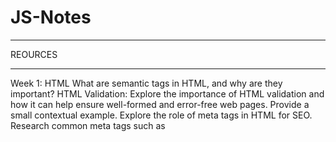 # JS-Notes

************
REOURCES
***********
Week 1: HTML
What are semantic tags in HTML, and why are they important?
HTML Validation: Explore the importance of HTML validation and how it can help ensure well-formed and error-free web pages. Provide a small contextual example.
Explore the role of meta tags in HTML for SEO. Research common meta tags such as <title>, <meta name="description">, and <meta name="keywords">. Investigate their impact on search engine rankings and best practices for optimizing them.
What is the difference between a block-level element and an inline element?
//////////////////////////////////////////////////////////////////////////////////////////////////////////////////////////////////////////////////////////////////////

Week 2: CSS_github
https://git-scm.com/docs
https://git-scm.com/docs/git#_git_commands
chrome-extension://efaidnbmnnnibpcajpcglclefindmkaj/https://training.github.com/downloads/github-git-cheat-sheet.pdf
https://docs.github.com/en/get-started/learning-about-github/github-glossary
https://docs.github.com/en/get-started/start-your-journey
What are CSS grid and flexbox? When might you use one over the other?
Explore the use of CSS custom properties (variables) and their benefits in managing reusable styles and theming. Research how CSS variables can improve code maintainability and enable dynamic styling changes.
Investigate the role of CSS in ensuring sufficient contrast and color accessibility for users with visual impairments. Research techniques for implementing accessible color schemes.
Investigate the usage and benefits of CSS selectors. Research the different types of selectors, such as element selectors, class selectors, ID selectors, and pseudo-classes. Explore how selectors allow you to target specific elements or groups of elements for styling. Provide examples of common use cases for each type of selector and best practices for writing efficient and maintainable CSS selectors.
Explore the CSS box model and its significance in determining the layout and spacing of elements on a webpage. Research the components of the box model, including content, padding, border, and margin.
//////////////////////////////////////////////////////////////////////////////////////////////////////////////////////////////////////////////////////////////////////
Week 3: Bootstrap
https://getbootstrap.com/docs/5.0/migration/

Name five different Bootstrap components and describe how they work.
How does the Bootstrap grid system work?
What are the available options for incorporating Bootstrap into a project (CDN, npm, etc.)? Why might you use an npm install over a CDN?
How does Bootstrap support accessibility, and what are the best practices for ensuring an accessible Bootstrap project?
What are some alternatives to Bootstrap? Provide a short summary of one that interests you.

//////////////////////////////////////////////////////////////////////////////////////////////////////////////////////////////////////////////////////////////////////
Week 4: JS1 - JavaScript Introduction
https://developer.mozilla.org/en-US/docs/Web/JavaScript
https://docs.oracle.com/javase/tutorial/
https://developer.mozilla.org/en-US/docs/Learn_web_development/Getting_started/Your_first_website/Adding_interactivity
https://developer.mozilla.org/en-US/docs/Learn_web_development/Getting_started/Your_first_website/Creating_the_content
https://developer.mozilla.org/en-US/docs/Learn_web_development/Getting_started/Your_first_website/Styling_the_content
//////////////////////////////////////////////////////////////////////////////////////////////////////////////////////////////////////////////////////////////////////
Week 5: JS2 - Loops and Conditions
//////////////////////////////////////////////////////////////////////////////////////////////////////////////////////////////////////////////////////////////////////
Week 6: JS3 - Arrays & Functions
https://developer.mozilla.org/en-US/docs/Web/JavaScript/Guide/Functions
https://developer.mozilla.org/en-US/docs/Web/JavaScript/Guide/Working_with_objects
https://developer.mozilla.org/en-US/docs/Web/JavaScript/Guide/Working_with_objects#objects_and_properties
https://developer.mozilla.org/en-US/docs/Web/JavaScript/Guide/Equality_comparisons_and_sameness
https://developer.mozilla.org/en-US/docs/Web/JavaScript/Guide/Working_with_objects#comparing_objects
https://developer.mozilla.org/en-US/docs/Web/JavaScript/Reference/Global_Objects/Array
https://developer.mozilla.org/en-US/docs/Web/JavaScript/Reference/Global_Objects/Array
//////////////////////////////////////////////////////////////////////////////////////////////////////////////////////////////////////////////////////////////////////
Week 7: JS4 - ECMAScript 6 & Intermediate
https://developer.mozilla.org/en-US/docs/Web/JavaScript/Reference/Statements/let
https://developer.mozilla.org/en-US/docs/Web/JavaScript/Reference/Statements/const
https://developer.mozilla.org/en-US/docs/Web/JavaScript/Reference/Template_literals
https://developer.mozilla.org/en-US/docs/Web/JavaScript/Reference/Functions/Arrow_functions
https://developer.mozilla.org/en-US/docs/Web/JavaScript/Reference/Global_Objects/Promise
https://262.ecma-international.org/6.0/
https://262.ecma-international.org/
https://developer.mozilla.org/en-US/docs/Web/JavaScript/Reference/Functions
https://developer.mozilla.org/en-US/docs/Web/JavaScript/Reference/Functions#the_arrow_function_expression
https://developer.mozilla.org/en-US/docs/Web/JavaScript/Reference/Functions/Arrow_functions
https://developer.mozilla.org/en-US/docs/Web/JavaScript/Guide/Using_promises
https://developer.mozilla.org/en-US/docs/Web/JavaScript/Guide/Using_promises#chaining
What are the differences between var, let, and const?
What are the differences between callbacks and promises?
What are some new features introduced in ES6?
How does a promise work?
What are the common use cases for higher-order functions in JavaScript, and how do they enhance code modularity and reusability?
What are pure functions? How do they contribute to code predictability, testability, and ease of debugging? 
How can objects be used to store and organize data in JavaScript, and what are the advantages of using objects over other data structures like arrays or maps?

Coding Steps:
All questions should be printed to your Browser's console using console.log()
Create an array called ages that contains the following values: 3, 9, 23, 64, 2, 8, 28, 93.
Programmatically subtract the value of the first element in the array from the value in the last element of the array.
Do not use numbers to reference the last element, find it programmatically.
ages[7] - ages[0] is not allowed!
Add a new age to your array and repeat the step above to ensure it is dynamic. (works for arrays of different lengths).
Use a loop to iterate through the array and calculate the average age.
Create an array called names that contains the following values: 'Sam', 'Tommy', 'Tim', 'Sally', 'Buck', 'Bob'.
Use a loop to iterate through the array and calculate the average number of letters per name.
Use a loop to iterate through the array again and concatenate all the names together, separated by spaces.
How do you access the last element of any array?
How do you access the first element of any array?
Create a new array called nameLengths. Write a loop to iterate over the previously created names array and add the length of each name to the nameLengths array.
For example:
let names = ["Kelly", "Sam", "Kate"];    // starting with this array
let nameLengths = [5, 3, 4];             // create a new array
Write a loop to iterate over the nameLengths array and calculate the sum of all the elements in the array.
Write a function that takes two parameters, word and n, as arguments and returns the word concatenated to itself n number of times. (i.e. if I pass in 'Hello' and 3, I would expect the function to return 'HelloHelloHello').
Write a function that takes two parameters, firstName and lastName, and returns a full name. The full name should be the first and the last name separated by a space.
Write a function that takes an array of numbers and returns true if the sum of all the numbers in the array is greater than 100.
Write a function that takes an array of numbers and returns the average of all the elements in the array.
Write a function that takes two arrays of numbers and returns true if the average of the elements in the first array is greater than the average of the elements in the second array.
Write a function called willBuyDrink that takes a boolean isHotOutside, and a number moneyInPocket, and returns true if it is hot outside and if moneyInPocket is greater than 10.50.
Create a function of your own that solves a problem. In comments, write what the function does and why you created it.
//////////////////////////////////////////////////////////////////////////////////////////////////////////////////////////////////////////////////////////////////////
Week 8: JS5 - Object Oriented Programming
https://developer.mozilla.org/en-US/docs/Learn_web_development/Extensions/Advanced_JavaScript_objects/Object-oriented_programming
https://developer.mozilla.org/en-US/docs/Web/JavaScript/Guide/Using_classes#overview_of_classes
https://developer.mozilla.org/en-US/docs/Web/JavaScript/Guide/Using_classes#why_classes
https://developer.mozilla.org/en-US/docs/Web/JavaScript/Reference/Statements/try...catch
https://developer.mozilla.org/en-US/docs/Web/JavaScript/Guide/Control_flow_and_error_handling#exception_handling_statements

What are the four pillars of Object-Oriented Programming? Explain each pillar.
What is the relationship between a Class and an Object?
What is an exception, and what are the best practices for handling them?
How does the 'extends' keyword work with JavaScript classes?
Research the role of the 'this' keyword in JavaScript classes and how it refers to the current object instance within methods.
What is "encapsulation" in JavaScript?
What are the differences between instance methods and static methods in JavaScript classes?
//////////////////////////////////////////////////////////////////////////////////////////////////////////////////////////////////////////////////////////////////////
Week 9: JS6 - DevTools, Debugging, & Unit Tests
https://developer.chrome.com/docs/devtools/overview/
https://developer.chrome.com/docs/devtools/open/
https://developer.chrome.com/docs/devtools/shortcuts/
https://news.yale.edu/2017/02/10/grace-murray-hopper-1906-1992-legacy-innovation-and-service
https://code.visualstudio.com/docs/debugtest/debugging
https://jestjs.io/docs/getting-started               //NEW TESTING TOOL
https://mochajs.org/next/
https://mochajs.org/#getting-started                // OLD ONE
https://www.chaijs.com/
https://www.chaijs.com/guide/
https://www.w3schools.com/js/js_debugging.asp
https://agilealliance.org/glossary/tdd/
https://dev.to/pat_the99/basics-of-javascript-test-driven-development-tdd-with-jest-o3c
//////////////////////////////////////////////////////////////////////////////////////////////////////////////////////////////////////////////////////////////////////
Week 10: JavaScript & DOM Manipulation
https://developer.mozilla.org/en-US/docs/Web/API
https://www.guvi.in/blog/guide-for-html-dom/
https://developer.mozilla.org/en-US/docs/Web/API/Document/querySelector
http://developer.mozilla.org/en-US/docs/Web/API/Node
https://www.w3schools.com/jsref/prop_node_textcontent.asp
https://www.w3schools.com/jsref/prop_html_style.asp
https://www.w3schools.com/jsref/prop_element_classlist.asp
https://www.w3schools.com/jsref/met_domtokenlist_toggle.asp
https://www.w3schools.com/jsref/met_domtokenlist_add.asp
https://www.w3schools.com/jsref/dom_obj_style.asp
https://www.w3schools.com/jsref/met_document_createelement.asp
https://www.youtube.com/watch?v=l-0nPnSvbX8
https://www.youtube.com/watch?v=on9p11gv1k4&t=163s
https://www.youtube.com/watch?v=8LWQNnVAMh4
https://www.youtube.com/watch?v=RQ40ZilvCOg
https://www.youtube.com/watch?v=XF1_MlZ5l6M
DOM Research Details
List and explain the JavaScript methods that enable us to select elements from the DOM.
What is the document object? What are some other methods available on the document object that don't select elements from the DOM? Why is the virtual DOM faster?
What are the differences between the innerHTML and textContent properties in the DOM?
What is the purpose of the createElement, appendChild, and removeChild methods in the DOM?
Investigate the concept of event listeners in JavaScript and how they can be used to respond to user interactions. Research how to attach event listeners to HTML elements and handle events such as clicks, mouse movements, or keyboard input. 

style.display → changes style directly in JS (quick fix).
classList → tells the element to use or stop using a CSS class (cleaner, reusable).

why it's called node element why it's not only element is there any diffrence between them in short please?
Yes — there is a small difference, and here’s the short version:
Element → specifically an HTML tag like <div>, <li>, <p>.
Node → a more general term in the DOM that can be any type of object in the document, including:
Elements (<div>, <li>)
Text inside elements ("Hello")
Comments (<!-- comment -->)
The document itself
✅ So: all elements are nodes, but not all nodes are elements.
In your example:
const todoItem = document.createElement('li');
todoItem is an element node, because it’s an actual <li> tag.

<p>Hello</p>
This has 2 nodes:
<p> → element node
Hello → text node
✅ <p> is both an element and a node
❌ Hello is a node, but not an element
///////////////////////////////////////////////////////////////////////////////////////////////////////////////////////
Week 11: JQuery
Coding Steps:
Using any of the tools you've worked with so far, create a game of Tic-Tac-Toe.
Create a Tic-Tac-Toe game grid using your HTML element of choice.
When a cell in the grid is clicked, an X or O should appear in that spot depending on whose turn it is.
A heading should say whether it is X's or O's turn and change with each move made.
A button should be available to clear the grid and restart the game.
When a player has won, or the board is full and the game results in a dr
////////////////////////////////////////////////////////////////////////////////////////////////////////////////////////////////////
Week 12: API's and Fetching
Concepts: Front-End vs Back-End: Build an understanding of the roles of a Front-End and Back-End, and how they work together
Fetching: Getting Data From an API: Get data from a free public API and show it in an app
Tools: Network Tab: Use the Network Tab of the Developer Tools to debug fetch requests and responses
Tools: json-server: Set up json-server to use as a practice backend
Fetching: Creating, Updating & Deleting: Make POST, DELETE, and PUT requests to an API
Fetching: Data Syncing: Keep data synced between Front-End state and a Back-End database
 https://www.w3schools.com/whatis/whatis_json.asp
 https://www.w3schools.com/js/js_json_parse.asp
 https://www.w3schools.com/js/js_json_stringify.asp
 https://www.w3schools.com/nodejs/nodejs_rest_api.asp
 https://restfulapi.net/http-status-codes/
 https://www.geeksforgeeks.org/javascript/javascript-fetch-method/
 https://dmitripavlutin.com/javascript-fetch-async-await/
 https://jsonplaceholder.typicode.com/
 https://www.npmjs.com/package/json-server
/////////////////////////////////////////////////////////////////////////////////////////////////////
Week13_pre_React
https://vite.dev/guide/
https://www.w3schools.com/react/react_es6_spread.asp
https://www.w3schools.com/js/js_destructuring.asp
https://www.w3schools.com/typescript/typescript_intro.php


























**Why is let used instead of VAR?
let allows you to declare variables that are limited to the scope of a block statement, or expression on which it is used, 
unlike the var keyword, which declares a variable globally, or locally to an entire function regardless of block scope.
************************************





**Read about Execution Context and Lexical Environmnet.

**There are two kinds of Execution Context in JavaScript:
1.Global Execution Context (GEC)
2.Function Execution Context (FEC)

++ Since every function call gets its own FEC, there can be more than one FEC in the run-time of a script ++ 

**Clouser ???

Encapsulation = “Hide the data inside a capsule and control access to it.”
Abstraction = “Hide the complex implementation and show only the necessary functionality.”
Method overriding: Both Dog and Cat override the speak method from Animal.
Polymorphism: The makeAnimalSpeak function treats Dog and Cat instances as objects of type Animal, demonstrating that the same method speak() behaves differently based on the object.
 polymorphism is advantageous because it enables programmers to create objects with identical functionality, i.e., functions with identical names that operate identically. In some other areas of the OOP framework, you can, however, change some portions of the shared code or even the entire


